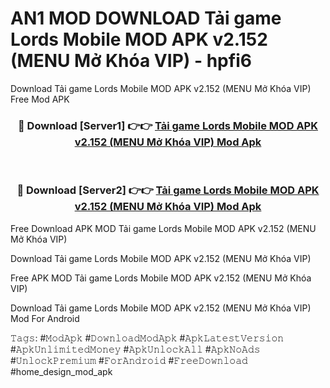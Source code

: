 # AN1 MOD DOWNLOAD Tải game Lords Mobile MOD APK v2.152 (MENU Mở Khóa VIP) - hpfi6
Download Tải game Lords Mobile MOD APK v2.152 (MENU Mở Khóa VIP) Free Mod APK

<div align="center">
<h3>🔴 Download [Server1] 👉👉 <a href="https://apk-comot.site?title=Tải_game_Lords_Mobile_MOD_APK_v2.152_(MENU_Mở_Khóa_VIP)">Tải game Lords Mobile MOD APK v2.152 (MENU Mở Khóa VIP) Mod Apk</a></h3><br>

<h3>🔴 Download [Server2] 👉👉 <a href="https://apk-comot.site?title=Tải_game_Lords_Mobile_MOD_APK_v2.152_(MENU_Mở_Khóa_VIP)">Tải game Lords Mobile MOD APK v2.152 (MENU Mở Khóa VIP) Mod Apk</a></h3>
</div>


Free Download APK MOD Tải game Lords Mobile MOD APK v2.152 (MENU Mở Khóa VIP)

Download Tải game Lords Mobile MOD APK v2.152 (MENU Mở Khóa VIP) 

Free APK MOD Tải game Lords Mobile MOD APK v2.152 (MENU Mở Khóa VIP) 

Download Tải game Lords Mobile MOD APK v2.152 (MENU Mở Khóa VIP) Mod For Android

𝚃𝚊𝚐𝚜: #𝙼𝚘𝚍𝙰𝚙𝚔 #𝙳𝚘𝚠𝚗𝚕𝚘𝚊𝚍𝙼𝚘𝚍𝙰𝚙𝚔 #𝙰𝚙𝚔𝙻𝚊𝚝𝚎𝚜𝚝𝚅𝚎𝚛𝚜𝚒𝚘𝚗 #𝙰𝚙𝚔𝚄𝚗𝚕𝚒𝚖𝚒𝚝𝚎𝚍𝙼𝚘𝚗𝚎𝚢 #𝙰𝚙𝚔𝚄𝚗𝚕𝚘𝚌𝚔𝙰𝚕𝚕 #𝙰𝚙𝚔𝙽𝚘𝙰𝚍𝚜 #𝚄𝚗𝚕𝚘𝚌𝚔𝙿𝚛𝚎𝚖𝚒𝚞𝚖 #𝙵𝚘𝚛𝙰𝚗𝚍𝚛𝚘𝚒𝚍 #𝙵𝚛𝚎𝚎𝙳𝚘𝚠𝚗𝚕𝚘𝚊𝚍 #home_design_mod_apk